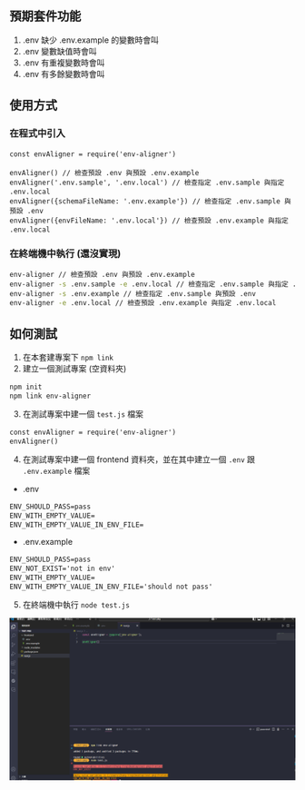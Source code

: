 ## 預期套件功能
1. .env 缺少 .env.example 的變數時會叫
2. .env 變數缺值時會叫
3. .env 有重複變數時會叫
4. .env 有多餘變數時會叫

## 使用方式
### 在程式中引入
```
const envAligner = require('env-aligner')

envAligner() // 檢查預設 .env 與預設 .env.example
envAligner('.env.sample', '.env.local') // 檢查指定 .env.sample 與指定 .env.local
envAligner({schemaFileName: '.env.example'}) // 檢查指定 .env.sample 與預設 .env
envAligner({envFileName: '.env.local'}) // 檢查預設 .env.example 與指定 .env.local
```

### 在終端機中執行 (還沒實現)
```bash
env-aligner // 檢查預設 .env 與預設 .env.example
env-aligner -s .env.sample -e .env.local // 檢查指定 .env.sample 與指定 .env.local
env-aligner -s .env.example // 檢查指定 .env.sample 與預設 .env
env-aligner -e .env.local // 檢查預設 .env.example 與指定 .env.local
```

## 如何測試
1. 在本套建專案下 `npm link`
2. 建立一個測試專案 (空資料夾)
```
npm init
npm link env-aligner
```
3. 在測試專案中建一個 `test.js` 檔案
```
const envAligner = require('env-aligner')
envAligner()
```
4. 在測試專案中建一個 frontend 資料夾，並在其中建立一個 `.env` 跟 `.env.example` 檔案
- .env
```
ENV_SHOULD_PASS=pass
ENV_WITH_EMPTY_VALUE=
ENV_WITH_EMPTY_VALUE_IN_ENV_FILE=
```

- .env.example
```
ENV_SHOULD_PASS=pass
ENV_NOT_EXIST='not in env'
ENV_WITH_EMPTY_VALUE=
ENV_WITH_EMPTY_VALUE_IN_ENV_FILE='should not pass'
```

5. 在終端機中執行 `node test.js`

![](./asset/shortcut.png)

